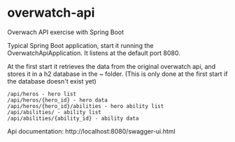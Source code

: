 # overwatch-api
Overwach API exercise with Spring Boot

Typical Spring Boot application, start it running the OverwatchApiApplication.
It listens at the default port 8080.

At the first start it retrieves the data from the original overwatch api, and stores it in a h2 database in the ~ folder.
(This is only done at the first start if the database doesn't exist yet)

```
/api/heros - hero list
/api/heros/{hero_id} - hero data
/api/heros/{hero_id}/abilities - hero ability list
/api/abilities/ - ability list
/api/abilities/{ability_id} - ability data
```
Api documentation: http://localhost:8080/swagger-ui.html
